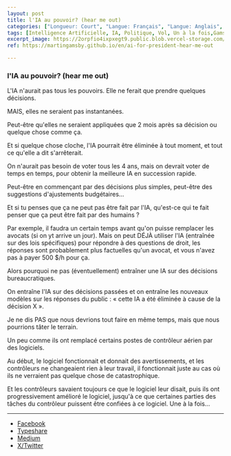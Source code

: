 ```yaml
---
layout: post
title: l'IA au pouvoir? (hear me out)
categories: ["Longueur: Court", "Langue: Français", "Langue: Anglais", "Gamsblurb"]
tags: [Intelligence Artificielle, IA, Politique, Vol, Un à la fois,Gamsblurb]
excerpt_image: https://2orpfio4ixpxegt9.public.blob.vercel-storage.com/blogPost/cm13jx1u1000ilc0c1m1by799/preview-image-bbgfvSJxKSNy7NVg0CSVKhNHVye1B2.jfif
ref: https://martingamsby.github.io/en/ai-for-president-hear-me-out

---
```


### **l'IA au pouvoir? (hear me out)**

L'IA n'aurait pas tous les pouvoirs. Elle ne ferait que prendre quelques décisions.

MAIS, elles ne seraient pas instantanées.

Peut-être qu'elles ne seraient appliquées que 2 mois après sa décision ou quelque chose comme ça.

Et si quelque chose cloche, l'IA pourrait être éliminée à tout moment, et tout ce qu'elle a dit s'arrêterait.

On n'aurait pas besoin de voter tous les 4 ans, mais on devrait voter de temps en temps, pour obtenir la meilleure IA en succession rapide.

Peut-être en commençant par des décisions plus simples, peut-être des suggestions d'ajustements budgétaires…

Et si tu penses que ça ne peut pas être fait par l'IA, qu'est-ce qui te fait penser que ça peut être fait par des humains ?

Par exemple, il faudra un certain temps avant qu'on puisse remplacer les avocats (si on yt arrive un jour). Mais on peut DÉJÀ utiliser l'IA (entraînée sur des lois spécifiques) pour répondre à des questions de droit, les réponses sont probablement plus factuelles qu'un avocat, et vous n'avez pas à payer 500 $/h pour ça.

Alors pourquoi ne pas (éventuellement) entraîner une IA sur des décisions bureaucratiques.

On entraîne l'IA sur des décisions passées et on entraîne les nouveaux modèles sur les réponses du public : « cette IA a été éliminée à cause de la décision X ».

Je ne dis PAS que nous devrions tout faire en même temps, mais que nous pourrions tâter le terrain.

Un peu comme ils ont remplacé certains postes de contrôleur aérien par des logiciels.

Au début, le logiciel fonctionnait et donnait des avertissements, et les contrôleurs ne changeaient rien à leur travail, il fonctionnait juste au cas où ils ne verraient pas quelque chose de catastrophique.

Et les contrôleurs savaient toujours ce que le logiciel leur disait, puis ils ont progressivement amélioré le logiciel, jusqu'à ce que certaines parties des tâches du contrôleur puissent être confiées à ce logiciel. Une à la fois…

---

- [Facebook](https://www.facebook.com/share/N1DQd737Uj4cPEPj/)
- [Typeshare](https://typeshare.co/martingamsby/posts/ai-for-president-hear-me-out)
- [Medium](https://medium.com/@martin.gamsby/lia-au-pouvoir-hear-me-out-917bf32dfe52)
- [X/Twitter](https://x.com/MartinGamsby/status/1835303043295801610)


